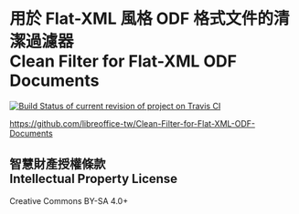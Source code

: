 # 用於 Flat-XML 風格 ODF 格式文件的清潔過濾器<br>Clean Filter for Flat-XML ODF Documents
[![Build Status of current revision of project on Travis CI](https://travis-ci.org/libreoffice-tw/Clean-Filter-for-Flat-XML-ODF-Documents.svg?branch=master)](https://travis-ci.org/libreoffice-tw/Clean-Filter-for-Flat-XML-ODF-Documents)

<https://github.com/libreoffice-tw/Clean-Filter-for-Flat-XML-ODF-Documents>

## 智慧財產授權條款<br>Intellectual Property License
Creative Commons BY-SA 4.0+
